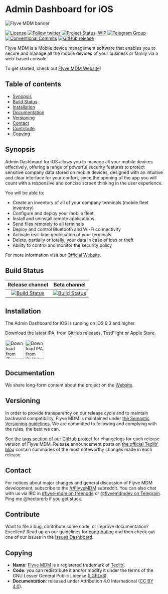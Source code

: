 # Admin Dashboard for iOS

![Flyve MDM banner](https://user-images.githubusercontent.com/663460/26935464-54267e9c-4c6c-11e7-86df-8cfa6658133e.png)

[![License](https://img.shields.io/badge/license-LGPL_v3.0-blue.svg)](https://github.com/flyve-mdm/ios-mdm-dashboard/blob/develop/LICENSE.md)
[![Follow twitter](https://img.shields.io/twitter/follow/FlyveMDM.svg?style=social&label=Twitter&style=flat-square)](https://twitter.com/FlyveMDM)
[![Project Status: WIP](http://www.repostatus.org/badges/latest/wip.svg)](http://www.repostatus.org/)
[![Telegram Group](https://img.shields.io/badge/Telegram-Group-blue.svg)](https://t.me/flyvemdm)
[![Conventional Commits](https://img.shields.io/badge/Conventional%20Commits-1.0.0-yellow.svg)](https://conventionalcommits.org)
[![GitHub release](https://img.shields.io/github/release/flyve-mdm/ios-mdm-dashboard.svg)](https://github.com/flyve-mdm/ios-mdm-dashboard/releases)

Flyve MDM is a Mobile device management software that enables you to secure and manage all the mobile devices of your business or family via a web-based console.

To get started, check out [Flyve MDM Website](https://flyve-mdm.com/)!

## Table of contents

* [Synopsis](#synopsis)
* [Build Status](#build-status)
* [Installation](#installation)
* [Documentation](#documentation)
* [Versioning](#versioning)
* [Contact](#contact)
* [Contribute](#contribute)
* [Copying](#copying)

## Synopsis

Admin Dashboard for iOS allows you to manage all your mobile devices effectively, offering a range of powerful security features to protect sensitive company data stored on mobile devices, designed with an intuitive and clear interface for your confort, since the opening of the app you will count with a responsive and concise screen thinking in the user experience.

You will be able to:

* Create an inventory of all of your company terminals (mobile fleet inventory)
* Configure and deploy your mobile fleet
* Install and uninstall remote applications
* Send files remotely to all terminals
* Deploy and control Bluetooth and Wi-Fi connectivity
* Activate real-time geolocation of your terminals
* Delete, partially or totally, your data in case of loss or theft
* Ability to control and monitor the security policy

For more information visit our [Official Website](http://flyve.org/ios-mdm-dashboard/).

## Build Status

| **Release channel** | **Beta channel** |
|:---:|:---:|
| [![Build Status](https://circleci.com/gh/flyve-mdm/ios-mdm-dashboard/tree/master.svg?style=svg)](https://circleci.com/gh/flyve-mdm/ios-mdm-dashboard/tree/master) | [![Build Status](https://circleci.com/gh/flyve-mdm/ios-mdm-dashboard/tree/develop.svg?style=svg)](https://circleci.com/gh/flyve-mdm/ios-mdm-dashboard/tree/develop)

## Installation

The Admin Dashboard for iOS is running on iOS 9.3 and higher.

Download the latest IPA, from GitHub releases, TestFlight or Apple Store.

[<img src="https://user-images.githubusercontent.com/663460/26986739-23bffc6e-4d49-11e7-92a2-cdba1b517a08.png" alt="Download from iTunes" height="60">](https://itunes.apple.com/us/app/flyve-mdm-admin-dashboard)
[<img src="https://user-images.githubusercontent.com/663460/30159664-a0e818f4-93c9-11e7-9937-501201c36709.png" alt="Download IPA from GitHub" height="60">](https://github.com/flyve-mdm/ios-mdm-dashboard/releases/latest)

## Documentation

We share long-form content about the project on the [Website](http://flyve.org/ios-mdm-dashboard/).

## Versioning

In order to provide transparency on our release cycle and to maintain backward compatibility, Flyve MDM is maintained under [the Semantic Versioning guidelines](http://semver.org/). We are committed to following and complying with the rules, the best we can.

See [the tags section of our GitHub project](https://github.com/flyve-mdm/ios-mdm-dashboard/tags) for changelogs for each release version of Flyve MDM. Release announcement posts on [the official Teclib' blog](http://www.teclib-edition.com/en/communities/blog-posts/) contain summaries of the most noteworthy changes made in each release.

## Contact

For notices about major changes and general discussion of Flyve MDM development, subscribe to the [/r/FlyveMDM](http://www.reddit.com/r/FlyveMDM) subreddit.
You can also chat with us via IRC in [#flyve-mdm on freenode](http://webchat.freenode.net/?channels=flyve-mdm) or [@flyvemdmdev on Telegram](https://t.me/flyvemdmdev).
Ping me @hectorerb if you get stuck.

## Contribute

Want to file a bug, contribute some code, or improve documentation? Excellent! Read up on our
guidelines for [contributing](./CONTRIBUTING.md) and then check out one of our issues in the [Issues Dashboard](https://github.com/flyve-mdm/ios-mdm-dashboard/issues).

## Copying

* **Name**: [Flyve MDM](https://flyve-mdm.com/) is a registered trademark of [Teclib'](http://www.teclib-edition.com/en/).
* **Code**: you can redistribute it and/or modify
    it under the terms of the GNU Lesser General Public License ([LGPLv3](https://www.gnu.org/licenses/lgpl-3.0.en.html)).
* **Documentation**: released under Attribution 4.0 International ([CC BY 4.0](https://creativecommons.org/licenses/by/4.0/)).
